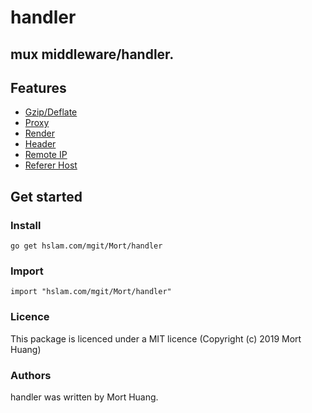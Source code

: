 # handler
## mux middleware/handler.

## Features

* [Gzip/Deflate](https://hslam.com/mgit/Mort/handler/src/master/compress "compress")
* [Proxy](https://hslam.com/mgit/Mort/handler/src/master/proxy "proxy")
* [Render](https://hslam.com/mgit/Mort/handler/src/master/render "render")
* [Header](https://hslam.com/mgit/Mort/handler/src/master/header "header")
* [Remote IP](https://hslam.com/mgit/Mort/handler/src/master/remote "remote")
* [Referer Host](https://hslam.com/mgit/Mort/handler/src/master/referer "referer")

## Get started

### Install
```
go get hslam.com/mgit/Mort/handler
```
### Import
```
import "hslam.com/mgit/Mort/handler"
```

### Licence
This package is licenced under a MIT licence (Copyright (c) 2019 Mort Huang)


### Authors
handler was written by Mort Huang.


